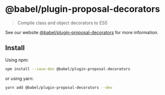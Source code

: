 # @babel/plugin-proposal-decorators

> Compile class and object decorators to ES5

See our website [@babel/plugin-proposal-decorators](https://babeljs.io/docs/babel-plugin-proposal-decorators) for more
information.

## Install

Using npm:

```sh
npm install --save-dev @babel/plugin-proposal-decorators
```

or using yarn:

```sh
yarn add @babel/plugin-proposal-decorators --dev
```
